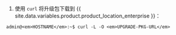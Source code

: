 1. 使用 `curl` 将升级包下载到 {{ site.data.variables.product.product_location_enterprise }}：
```shell
admin@<em>HOSTNAME</em>:~$ curl -L -O <em>UPGRADE-PKG-URL</em>
```
